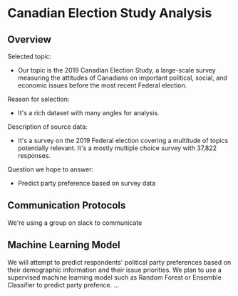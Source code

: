 # Canadian Election Study Analysis

## Overview

Selected topic:
- Our topic is the 2019 Canadian Election Study, a large-scale survey measuring the attitudes of Canadians on important political, social, and economic issues before the most recent Federal election.

Reason for selection:
- It's a rich dataset with many angles for analysis.

Description of source data:
- It's a survey on the 2019 Federal election covering a multitude of topics potentially relevant. It's a mostly multiple choice survey with 37,822 responses.

Question we hope to answer:
- Predict party preference based on survey data

## Communication Protocols

We're using a group on slack to communicate

## Machine Learning Model

We will attempt to predict respondents' political party preferences based on their demographic information and their issue priorities. We plan to use a supervised machine learning model such as Random Forest or Ensemble Classifier to predict party prefence.
...
